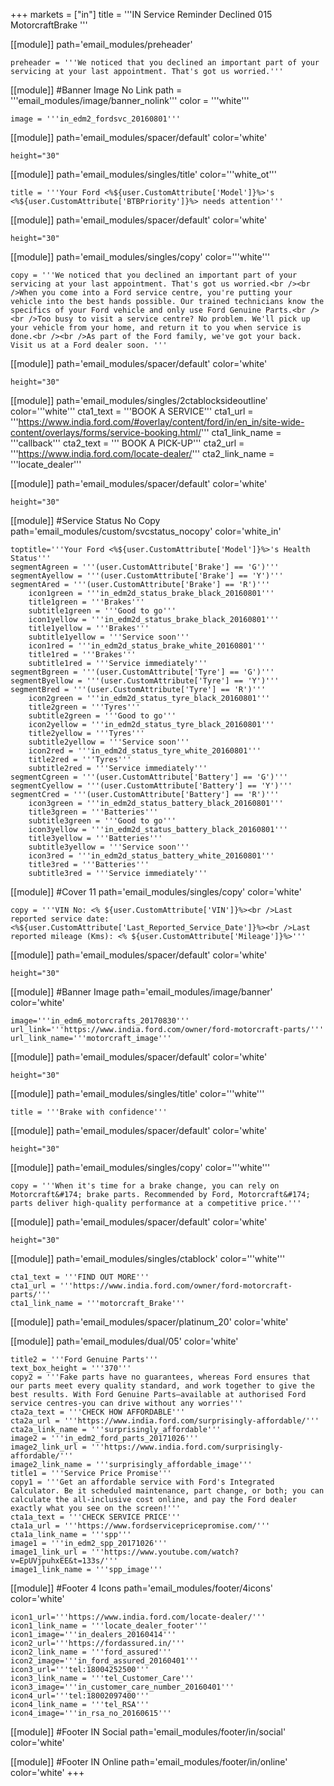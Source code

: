 
+++
markets = ["in"]
title = '''IN Service Reminder Declined 015 MotorcraftBrake '''

[[module]]
path='email_modules/preheader'


	preheader = '''We noticed that you declined an important part of your servicing at your last appointment. That's got us worried.'''

[[module]] #Banner Image No Link
path = '''email_modules/image/banner_nolink'''
color = '''white'''

	image = '''in_edm2_fordsvc_20160801'''

[[module]]
path='email_modules/spacer/default'
color='white'

	height="30" 


[[module]]
path='email_modules/singles/title'
color='''white_ot'''

	title = '''Your Ford <%${user.CustomAttribute['Model']}%>'s <%${user.CustomAttribute['BTBPriority']}%> needs attention'''

[[module]]
path='email_modules/spacer/default'
color='white'

	height="30" 

[[module]]
path='email_modules/singles/copy'
color='''white'''

	copy = '''We noticed that you declined an important part of your servicing at your last appointment. That's got us worried.<br /><br />When you come into a Ford service centre, you're putting your vehicle into the best hands possible. Our trained technicians know the specifics of your Ford vehicle and only use Ford Genuine Parts.<br /><br />Too busy to visit a service centre? No problem. We'll pick up your vehicle from your home, and return it to you when service is done.<br /><br />As part of the Ford family, we've got your back. Visit us at a Ford dealer soon. '''

[[module]]
path='email_modules/spacer/default'
color='white'

	height="30" 

[[module]]
path='email_modules/singles/2ctablocksideoutline'
color='''white'''
	cta1_text = '''BOOK A SERVICE'''
	cta1_url = '''https://www.india.ford.com/#overlay/content/ford/in/en_in/site-wide-content/overlays/forms/service-booking.html/'''
	cta1_link_name = '''callback'''
	cta2_text = '''&nbsp;BOOK A PICK-UP'''
	cta2_url = '''https://www.india.ford.com/locate-dealer/'''
	cta2_link_name = '''locate_dealer'''    

[[module]]
path='email_modules/spacer/default'
color='white'

	height="30" 
    
[[module]] #Service Status No Copy
path='email_modules/custom/svcstatus_nocopy'
color='white_in'

    toptitle='''Your Ford <%${user.CustomAttribute['Model']}%>'s Health Status'''
	segmentAgreen = '''(user.CustomAttribute['Brake'] == 'G')'''
	segmentAyellow = '''(user.CustomAttribute['Brake'] == 'Y')'''
	segmentAred = '''(user.CustomAttribute['Brake'] == 'R')'''
		icon1green = '''in_edm2d_status_brake_black_20160801'''
		title1green = '''Brakes'''
		subtitle1green = '''Good to go'''
		icon1yellow = '''in_edm2d_status_brake_black_20160801'''
		title1yellow = '''Brakes'''
		subtitle1yellow = '''Service soon'''
		icon1red = '''in_edm2d_status_brake_white_20160801'''
		title1red = '''Brakes'''
		subtitle1red = '''Service immediately'''
	segmentBgreen = '''(user.CustomAttribute['Tyre'] == 'G')'''
	segmentByellow = '''(user.CustomAttribute['Tyre'] == 'Y')'''
	segmentBred = '''(user.CustomAttribute['Tyre'] == 'R')'''
		icon2green = '''in_edm2d_status_tyre_black_20160801'''
		title2green = '''Tyres'''
		subtitle2green = '''Good to go'''
		icon2yellow = '''in_edm2d_status_tyre_black_20160801'''
		title2yellow = '''Tyres'''
		subtitle2yellow = '''Service soon'''
		icon2red = '''in_edm2d_status_tyre_white_20160801'''
		title2red = '''Tyres'''
		subtitle2red = '''Service immediately'''
	segmentCgreen = '''(user.CustomAttribute['Battery'] == 'G')'''
	segmentCyellow = '''(user.CustomAttribute['Battery'] == 'Y')'''
	segmentCred = '''(user.CustomAttribute['Battery'] == 'R')'''
		icon3green = '''in_edm2d_status_battery_black_20160801'''
		title3green = '''Batteries'''
		subtitle3green = '''Good to go'''
		icon3yellow = '''in_edm2d_status_battery_black_20160801'''
		title3yellow = '''Batteries'''
		subtitle3yellow = '''Service soon'''
		icon3red = '''in_edm2d_status_battery_white_20160801'''
		title3red = '''Batteries'''
		subtitle3red = '''Service immediately'''
        
[[module]] #Cover 11
path='email_modules/singles/copy'
color='white'

	copy = '''VIN No: <% ${user.CustomAttribute['VIN']}%><br />Last reported service date: <%${user.CustomAttribute['Last_Reported_Service_Date']}%><br />Last reported mileage (Kms): <% ${user.CustomAttribute['Mileage']}%>'''

[[module]]
path='email_modules/spacer/default'
color='white'

	height="30" 
    
[[module]] #Banner Image
path='email_modules/image/banner'
color='white'

	image='''in_edm6_motorcrafts_20170830'''
	url_link='''https://www.india.ford.com/owner/ford-motorcraft-parts/'''
	url_link_name='''motorcraft_image'''
    
[[module]]
path='email_modules/spacer/default'
color='white'

	height="30" 

[[module]]
path='email_modules/singles/title'
color='''white'''

	title = '''Brake with confidence'''

[[module]]
path='email_modules/spacer/default'
color='white'

	height="30" 

[[module]]
path='email_modules/singles/copy'
color='''white'''

	copy = '''When it's time for a brake change, you can rely on Motorcraft&#174; brake parts. Recommended by Ford, Motorcraft&#174; parts deliver high-quality performance at a competitive price.'''    

[[module]]
path='email_modules/spacer/default'
color='white'

	height="30" 

[[module]]
path='email_modules/singles/ctablock'
color='''white'''

	cta1_text = '''FIND OUT MORE'''
	cta1_url = '''https://www.india.ford.com/owner/ford-motorcraft-parts/'''
	cta1_link_name = '''motorcraft_Brake'''

[[module]]
path='email_modules/spacer/platinum_20'
color='white'

[[module]]
path='email_modules/dual/05'
color='white'

	
    title2 = '''Ford Genuine Parts'''
    text_box_height = '''370'''
	copy2 = '''Fake parts have no guarantees, whereas Ford ensures that our parts meet every quality standard, and work together to give the best results. With Ford Genuine Parts—available at authorised Ford service centres-you can drive without any worries'''
	cta2a_text = '''CHECK HOW AFFORDABLE'''
	cta2a_url = '''https://www.india.ford.com/surprisingly-affordable/'''
	cta2a_link_name = '''surprisingly_affordable'''
	image2 = '''in_edm2_ford_parts_20171026'''
	image2_link_url = '''https://www.india.ford.com/surprisingly-affordable/'''
	image2_link_name = '''surprisingly_affordable_image'''
    title1 = '''Service Price Promise'''
	copy1 = '''Get an affordable service with Ford's Integrated Calculator. Be it scheduled maintenance, part change, or both; you can calculate the all-inclusive cost online, and pay the Ford dealer exactly what you see on the screen!'''
	cta1a_text = '''CHECK SERVICE PRICE'''
	cta1a_url = '''https://www.fordservicepricepromise.com/'''
	cta1a_link_name = '''spp'''
	image1 = '''in_edm2_spp_20171026'''
	image1_link_url = '''https://www.youtube.com/watch?v=EpUVjpuhxEE&t=133s/'''
	image1_link_name = '''spp_image'''

[[module]] #Footer 4 Icons
path='email_modules/footer/4icons'
color='white'

	icon1_url='''https://www.india.ford.com/locate-dealer/'''
	icon1_link_name = '''locate_dealer_footer'''
	icon1_image='''in_dealers_20160414'''
	icon2_url='''https://fordassured.in/'''
	icon2_link_name = '''ford_assured'''
	icon2_image='''in_ford_assured_20160401'''
	icon3_url='''tel:18004252500'''
	icon3_link_name = '''tel_Customer_Care'''
	icon3_image='''in_customer_care_number_20160401'''
	icon4_url='''tel:18002097400'''
	icon4_link_name = '''tel_RSA'''
	icon4_image='''in_rsa_no_20160615'''

[[module]] #Footer IN Social
path='email_modules/footer/in/social'
color='white'

[[module]] #Footer IN Online
path='email_modules/footer/in/online'
color='white'
+++